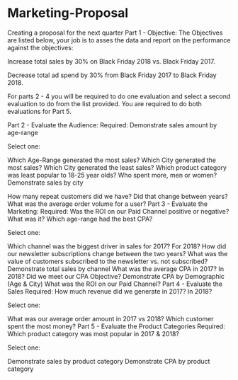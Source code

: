 # Marketing-Proposal
Creating a proposal for the next quarter
Part 1 - Objective:
The Objectives are listed below, your job is to asses the data and report on the performance against the objectives:

Increase total sales by 30% on Black Friday 2018 vs. Black Friday 2017.

Decrease total ad spend by 30% from Black Friday 2017 to Black Friday 2018.

For parts 2 - 4 you will be required to do one evaluation and select a second evaluation to do from the list provided. You are required to do both evaluations for Part 5.

Part 2 - Evaluate the Audience:
Required: Demonstrate sales amount by age-range

Select one:

Which Age-Range generated the most sales?
Which City generated the most sales?
Which City generated the least sales?
Which product category was least popular to 18-25 year olds?
Who spent more, men or women?
Demonstrate sales by city

How many repeat customers did we have?
Did that change between years?
What was the average order volume for a user?
Part 3 - Evaluate the Marketing:
Required: Was the ROI on our Paid Channel positive or negative? What was it? Which age-range had the best CPA?

Select one:

Which channel was the biggest driver in sales for 2017? For 2018?
How did our newsletter subscriptions change between the two years?
What was the value of customers subscribed to the newsletter vs. not subscribed?
Demonstrate total sales by channel
What was the average CPA in 2017? In 2018?
Did we meet our CPA Objective?
Demonstrate CPA by Demographic (Age & City)
What was the ROI on our Paid Channel?
Part 4 - Evaluate the Sales
Required: How much revenue did we generate in 2017? In 2018?

Select one:

What was our average order amount in 2017 vs 2018?
Which customer spent the most money?
Part 5 - Evaluate the Product Categories
Required: Which product category was most popular in 2017 & 2018?

Select one:

Demonstrate sales by product category
Demonstrate CPA by product category
